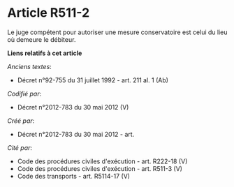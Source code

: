 # Article R511-2

Le juge compétent pour autoriser une mesure conservatoire est celui du lieu où demeure le débiteur.

**Liens relatifs à cet article**

_Anciens textes_:

  - Décret n°92-755 du 31 juillet 1992 - art. 211 al. 1 (Ab)

_Codifié par_:

  - Décret n°2012-783 du 30 mai 2012 (V)

_Créé par_:

  - Décret n°2012-783 du 30 mai 2012 - art.

_Cité par_:

  - Code des procédures civiles d'exécution - art. R222-18 (V)
  - Code des procédures civiles d'exécution - art. R511-3 (V)
  - Code des transports - art. R5114-17 (V)
